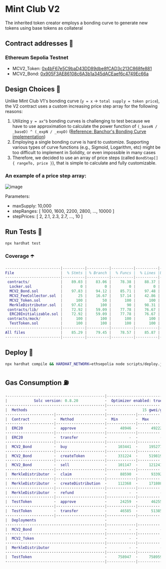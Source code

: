 # Mint Club V2
The inherited token creator employs a bonding curve to generate new tokens using base tokens as collateral

## Contract addresses 📜
### Ethereum Sepolia Testnet
- MCV2_Token: [0x4bF67e5C9baD43DD89dbe8fCAD3c213C868fe881](https://sepolia.etherscan.io/address/0x4bF67e5C9baD43DD89dbe8fCAD3c213C868fe881#code)
- MCV2_Bond: [0x905F3AE86108c6A3b1a345dACEaef6c4749Ec66a](https://sepolia.etherscan.io/address/0x905F3AE86108c6A3b1a345dACEaef6c4749Ec66a#code)

## Design Choices 📐
Unlike Mint Club V1's bonding curve (`y = x` -> `total supply = token price`), the V2 contract uses a custom increasing price step array for the following reasons:
1. Utilizing `y = ax^b` bonding curves is challenging to test because we have to use approximation to calculate the power function of `(_baseN / _baseD) ^ (_expN / _expD)` ([Reference: Banchor's Bonding Curve implementation](https://github.com/relevant-community/bonding-curve/blob/master/contracts/Power.sol))
2. Employing a single bonding curve is hard to customize. Supporting various types of curve functions (e.g., Sigmoid, Logarithm, etc) might be too difficult to implement in Solidity, or even impossible in many cases
3. Therefore, we decided to use an array of price steps (called `BondStep[] { rangeTo, price }`), that is simple to calculate and fully customizable.

### An example of a price step array:
![image](https://github.com/Steemhunt/mint.club-v2-contract/assets/1332279/d61607a2-39cc-433a-8cd2-3bbb627ab2aa)

Parameters:
- maxSupply: 10,000
- stepRanges: [ 1000, 1600, 2200, 2800, ..., 10000 ]
- stepPrices: [ 2, 2.1, 2.3, 2.7, ..., 10 ]

## Run Tests 🧪
```bash
npx hardhat test
```

### Coverage ☂️
```m
-------------------------|----------|----------|----------|----------|----------------|
File                     |  % Stmts | % Branch |  % Funcs |  % Lines |Uncovered Lines |
-------------------------|----------|----------|----------|----------|----------------|
 contracts/              |    89.03 |    83.06 |    78.38 |    88.37 |                |
  Locker.sol             |        0 |        0 |        0 |        0 |... 44,45,46,49 |
  MCV2_Bond.sol          |    97.83 |    94.12 |    85.71 |    97.48 |    148,272,276 |
  MCV2_FeeCollector.sol  |       25 |    16.67 |    57.14 |    42.86 |... 36,38,48,56 |
  MCV2_Token.sol         |      100 |       50 |      100 |      100 |                |
  MerkleDistributor.sol  |    97.62 |      100 |       90 |    98.31 |            119 |
 contracts/lib/          |    72.92 |    59.09 |    77.78 |    76.67 |                |
  ERC20Initializable.sol |    72.92 |    59.09 |    77.78 |    76.67 |... 171,172,175 |
 contracts/mock/         |      100 |      100 |      100 |      100 |                |
  TestToken.sol          |      100 |      100 |      100 |      100 |                |
-------------------------|----------|----------|----------|----------|----------------|
All files                |    85.29 |    79.45 |    78.57 |    85.87 |                |
-------------------------|----------|----------|----------|----------|----------------|
```

## Deploy 🚀
```bash
npx hardhat compile && HARDHAT_NETWORK=ethsepolia node scripts/deploy.js
```

## Gas Consumption ⛽️
```m
·--------------------------------------------|---------------------------|---------------|-----------------------------·
|            Solc version: 0.8.20            ·  Optimizer enabled: true  ·  Runs: 50000  ·  Block limit: 30000000 gas  │
·············································|···························|···············|······························
|  Methods                                   ·                15 gwei/gas                ·       1859.34 usd/eth       │
······················|······················|·············|·············|···············|···············|··············
|  Contract           ·  Method              ·  Min        ·  Max        ·  Avg          ·  # calls      ·  usd (avg)  │
······················|······················|·············|·············|···············|···············|··············
|  ERC20              ·  approve             ·      48946  ·      49222  ·        49190  ·           17  ·       1.37  │
······················|······················|·············|·············|···············|···············|··············
|  ERC20              ·  transfer            ·          -  ·          -  ·        32163  ·            1  ·       0.90  │
······················|······················|·············|·············|···············|···············|··············
|  MCV2_Bond          ·  buy                 ·     103441  ·     195277  ·       155515  ·           55  ·       4.34  │
······················|······················|·············|·············|···············|···············|··············
|  MCV2_Bond          ·  createToken         ·     331224  ·     519819  ·       515423  ·           74  ·      14.38  │
······················|······················|·············|·············|···············|···············|··············
|  MCV2_Bond          ·  sell                ·     101147  ·     121241  ·       109421  ·           17  ·       3.05  │
······················|······················|·············|·············|···············|···············|··············
|  MerkleDistributor  ·  claim               ·      88590  ·      93392  ·        92245  ·           10  ·       2.57  │
······················|······················|·············|·············|···············|···············|··············
|  MerkleDistributor  ·  createDistribution  ·     112368  ·     171808  ·       152983  ·           41  ·       4.27  │
······················|······················|·············|·············|···············|···············|··············
|  MerkleDistributor  ·  refund              ·          -  ·          -  ·        45160  ·            2  ·       1.26  │
······················|······················|·············|·············|···············|···············|··············
|  TestToken          ·  approve             ·      24259  ·      46255  ·        45990  ·           89  ·       1.28  │
······················|······················|·············|·············|···············|···············|··············
|  TestToken          ·  transfer            ·      46585  ·      51385  ·        50420  ·           56  ·       1.41  │
······················|······················|·············|·············|···············|···············|··············
|  Deployments                               ·                                           ·  % of limit   ·             │
·············································|·············|·············|···············|···············|··············
|  MCV2_Bond                                 ·          -  ·          -  ·      2804776  ·        9.3 %  ·      78.23  │
·············································|·············|·············|···············|···············|··············
|  MCV2_Token                                ·          -  ·          -  ·      1064865  ·        3.5 %  ·      29.70  │
·············································|·············|·············|···············|···············|··············
|  MerkleDistributor                         ·          -  ·          -  ·      1516326  ·        5.1 %  ·      42.29  │
·············································|·············|·············|···············|···············|··············
|  TestToken                                 ·     758947  ·     758959  ·       758953  ·        2.5 %  ·      21.17  │
·--------------------------------------------|-------------|-------------|---------------|---------------|-------------·
```
